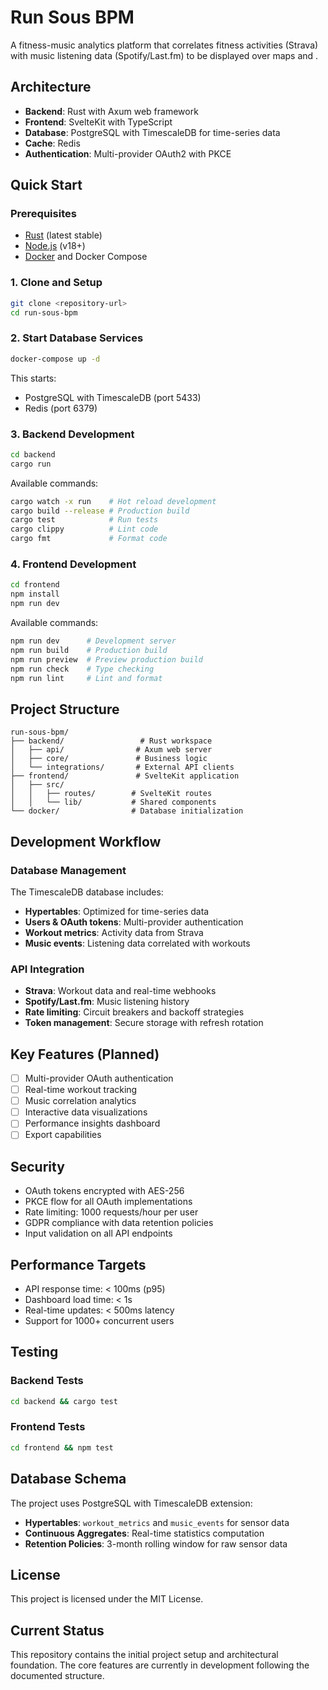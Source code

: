 # Run Sous BPM

A fitness-music analytics platform that correlates fitness activities (Strava) with music listening data (Spotify/Last.fm) to be displayed over maps and .

## Architecture

- **Backend**: Rust with Axum web framework
- **Frontend**: SvelteKit with TypeScript
- **Database**: PostgreSQL with TimescaleDB for time-series data
- **Cache**: Redis
- **Authentication**: Multi-provider OAuth2 with PKCE

## Quick Start

### Prerequisites

- [Rust](https://rustup.rs/) (latest stable)
- [Node.js](https://nodejs.org/) (v18+)
- [Docker](https://www.docker.com/) and Docker Compose

### 1. Clone and Setup

```bash
git clone <repository-url>
cd run-sous-bpm
```

### 2. Start Database Services

```bash
docker-compose up -d
```

This starts:
- PostgreSQL with TimescaleDB (port 5433)
- Redis (port 6379)

### 3. Backend Development

```bash
cd backend
cargo run
```

Available commands:
```bash
cargo watch -x run    # Hot reload development
cargo build --release # Production build
cargo test            # Run tests
cargo clippy          # Lint code
cargo fmt             # Format code
```

### 4. Frontend Development

```bash
cd frontend
npm install
npm run dev
```

Available commands:
```bash
npm run dev      # Development server
npm run build    # Production build
npm run preview  # Preview production build
npm run check    # Type checking
npm run lint     # Lint and format
```

## Project Structure

```
run-sous-bpm/
├── backend/                 # Rust workspace
│   ├── api/                # Axum web server
│   ├── core/               # Business logic
│   └── integrations/       # External API clients
├── frontend/               # SvelteKit application
│   ├── src/
│   │   ├── routes/        # SvelteKit routes
│   │   └── lib/           # Shared components
└── docker/                # Database initialization
```

## Development Workflow

### Database Management

The TimescaleDB database includes:
- **Hypertables**: Optimized for time-series data
- **Users & OAuth tokens**: Multi-provider authentication
- **Workout metrics**: Activity data from Strava
- **Music events**: Listening data correlated with workouts

### API Integration

- **Strava**: Workout data and real-time webhooks
- **Spotify/Last.fm**: Music listening history
- **Rate limiting**: Circuit breakers and backoff strategies
- **Token management**: Secure storage with refresh rotation

## Key Features (Planned)

- [ ] Multi-provider OAuth authentication
- [ ] Real-time workout tracking
- [ ] Music correlation analytics
- [ ] Interactive data visualizations
- [ ] Performance insights dashboard
- [ ] Export capabilities

## Security

- OAuth tokens encrypted with AES-256
- PKCE flow for all OAuth implementations
- Rate limiting: 1000 requests/hour per user
- GDPR compliance with data retention policies
- Input validation on all API endpoints

## Performance Targets

- API response time: < 100ms (p95)
- Dashboard load time: < 1s
- Real-time updates: < 500ms latency
- Support for 1000+ concurrent users

## Testing

### Backend Tests
```bash
cd backend && cargo test
```

### Frontend Tests
```bash
cd frontend && npm test
```

## Database Schema

The project uses PostgreSQL with TimescaleDB extension:

- **Hypertables**: `workout_metrics` and `music_events` for sensor data
- **Continuous Aggregates**: Real-time statistics computation
- **Retention Policies**: 3-month rolling window for raw sensor data

## License

This project is licensed under the MIT License.

## Current Status

This repository contains the initial project setup and architectural foundation. The core features are currently in development following the documented structure.